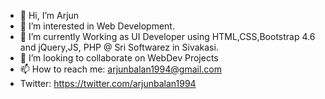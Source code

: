 - 👋 Hi, I’m Arjun
- 👀 I’m interested in Web Development.
- 🌱 I’m currently Working as UI Developer using HTML,CSS,Bootstrap 4.6 and jQuery,JS, PHP @ Sri Softwarez in Sivakasi.
- 💞️ I’m looking to collaborate on WebDev Projects
- 📫 How to reach me: arjunbalan1994@gmail.com
- Twitter: https://twitter.com/arjunbalan1994

<!---
arjunultra/arjunultra is a ✨ special ✨ repository because its `README.md` (this file) appears on your GitHub profile.
You can click the Preview link to take a look at your changes.
--->
